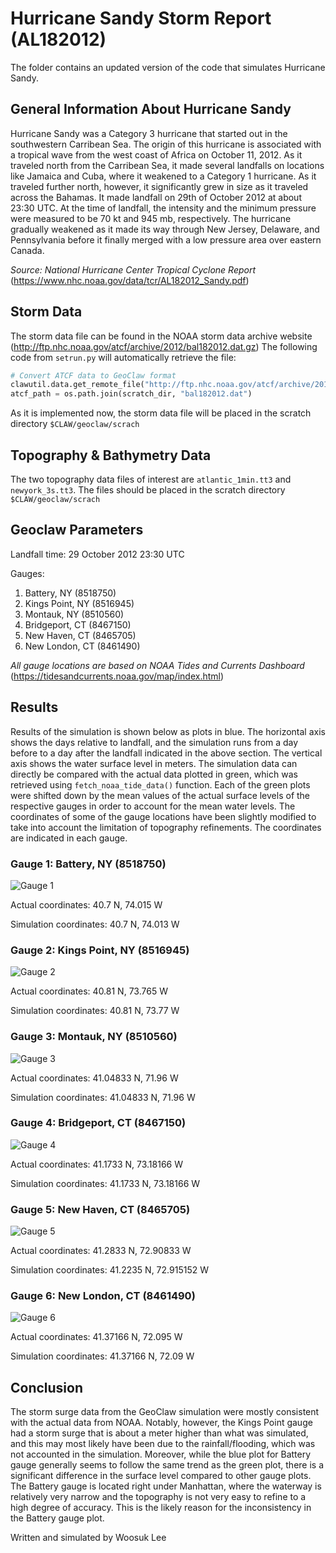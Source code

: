 # Hurricane Sandy Storm Report (AL182012)
The folder contains an updated version of the code that simulates Hurricane Sandy.

## General Information About Hurricane Sandy
Hurricane Sandy was a Category 3 hurricane that started out in the southwestern Carribean Sea. The origin of this hurricane is associated with a tropical wave from the west coast of Africa on October 11, 2012. As it traveled north from the Carribean Sea, it made several landfalls on locations like Jamaica and Cuba, where it weakened to a Category 1 hurricane. As it traveled further north, however, it significantly grew in size as it traveled across the Bahamas. It made landfall on 29th of October 2012 at about 23:30 UTC. At the time of landfall, the intensity and the minimum pressure were measured to be 70 kt and 945 mb, respectively. The hurricane gradually weakened as it made its way through New Jersey, Delaware, and Pennsylvania before it finally merged with a low pressure area over eastern Canada. 

*Source: National Hurricane Center Tropical Cyclone Report* (https://www.nhc.noaa.gov/data/tcr/AL182012_Sandy.pdf)

## Storm Data
The storm data file can be found in the NOAA storm data archive website (http://ftp.nhc.noaa.gov/atcf/archive/2012/bal182012.dat.gz)
The following code from ```setrun.py``` will automatically retrieve the file:
``` python
# Convert ATCF data to GeoClaw format
clawutil.data.get_remote_file("http://ftp.nhc.noaa.gov/atcf/archive/2012/bal182012.dat.gz")
atcf_path = os.path.join(scratch_dir, "bal182012.dat")
```
As it is implemented now, the storm data file will be placed in the scratch directory ```$CLAW/geoclaw/scrach```

## Topography & Bathymetry Data
The two topography data files of interest are ```atlantic_1min.tt3``` and ```newyork_3s.tt3```. The files should be placed in the scratch directory ```$CLAW/geoclaw/scrach```

## Geoclaw Parameters
Landfall time: 29 October 2012 23:30 UTC

Gauges:
  1. Battery, NY (8518750)
  2. Kings Point, NY (8516945)
  3. Montauk, NY (8510560)
  4. Bridgeport, CT (8467150)
  5. New Haven, CT (8465705)
  6. New London, CT (8461490)
  
 *All gauge locations are based on NOAA Tides and Currents Dashboard* (https://tidesandcurrents.noaa.gov/map/index.html)

## Results
Results of the simulation is shown below as plots in blue. The horizontal axis shows the days relative to landfall, and the simulation runs from a day before to a day after the landfall indicated in the above section. The vertical axis shows the water surface level in meters. The simulation data can directly be compared with the actual data plotted in green, which was retrieved using ```fetch_noaa_tide_data()``` function. Each of the green plots were shifted down by the mean values of the actual surface levels of the respective gauges in order to account for the mean water levels. The coordinates of some of the gauge locations have been slightly modified to take into account the limitation of topography refinements. The coordinates are indicated in each gauge.
### Gauge 1: Battery, NY (8518750)
![Gauge 1](gauge_plots/gauge0001fig300.png)

Actual coordinates: 40.7 N, 74.015 W

Simulation coordinates: 40.7 N, 74.013 W

### Gauge 2: Kings Point, NY (8516945)
![Gauge 2](gauge_plots/gauge0002fig300.png)

Actual coordinates: 40.81 N, 73.765 W

Simulation coordinates: 40.81 N, 73.77 W

### Gauge 3: Montauk, NY (8510560)
![Gauge 3](gauge_plots/gauge0003fig300.png)

Actual coordinates: 41.04833 N, 71.96 W

Simulation coordinates: 41.04833 N, 71.96 W

### Gauge 4: Bridgeport, CT (8467150)
![Gauge 4](gauge_plots/gauge0004fig300.png)

Actual coordinates: 41.1733 N, 73.18166 W

Simulation coordinates: 41.1733 N, 73.18166 W

### Gauge 5: New Haven, CT (8465705)
![Gauge 5](gauge_plots/gauge0005fig300.png)

Actual coordinates: 41.2833 N, 72.90833 W

Simulation coordinates: 41.2235 N, 72.915152 W

### Gauge 6: New London, CT (8461490)
![Gauge 6](gauge_plots/gauge0006fig300.png)

Actual coordinates: 41.37166 N, 72.095 W

Simulation coordinates: 41.37166 N, 72.09 W

## Conclusion
The storm surge data from the GeoClaw simulation were mostly consistent with the actual data from NOAA. Notably, however, the Kings Point gauge had a storm surge that is about a meter higher than what was simulated, and this may most likely have been due to the rainfall/flooding, which was not accounted in the simulation. Moreover, while the blue plot for Battery gauge generally seems to follow the same trend as the green plot, there is a significant difference in the surface level compared to other gauge plots. The Battery gauge is located right under Manhattan, where the waterway is relatively very narrow and the topography is not very easy to refine to a high degree of accuracy. This is the likely reason for the inconsistency in the Battery gauge plot.

Written and simulated by Woosuk Lee

